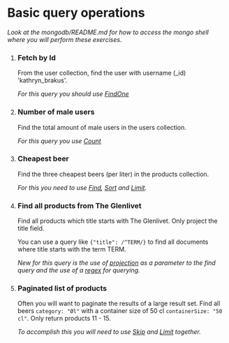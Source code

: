 # Basic query operations

_Look at the mongodb/README.md for how to access the mongo shell where you will perform these exercises._

1. ### Fetch by Id

    From the user collection, find the user with username (_id) 'kathryn_brakus'.

    _For this query you should use [FindOne](http://docs.mongodb.org/manual/reference/method/db.collection.findOne/)_

2. ### Number of male users

    Find the total amount of male users in the users collection.

    _For this query you use [Count](http://docs.mongodb.org/manual/reference/method/db.collection.count/)_

3. ### Cheapest beer

    Find the three cheapest beers (per liter) in the products collection.

    _For this you need to use [Find](http://docs.mongodb.org/manual/reference/method/db.collection.find/), [Sort](http://docs.mongodb.org/manual/reference/method/cursor.sort/#cursor.sort) and [Limit](http://docs.mongodb.org/manual/reference/method/cursor.limit/)._

4. ### Find all products from The Glenlivet

    Find all products which title starts with The Glenlivet. Only project the title field.

    You can use a query like `{"title": /^TERM/}` to find all documents where title starts with the term TERM.

    _New for this query is the use of [projection](http://docs.mongodb.org/manual/reference/method/db.collection.find/#projections) as a parameter to the find query and the use of a [regex](http://docs.mongodb.org/manual/reference/operator/query/regex/) for querying._

5. ### Paginated list of products

    Often you will want to paginate the results of a large result set. Find all beers `category: "Øl"` with a container size of 50 cl `containerSize: "50 cl"`. Only return products 11 - 15.

    _To accomplish this you will need to use [Skip](http://docs.mongodb.org/manual/reference/method/cursor.skip/) and [Limit](http://docs.mongodb.org/manual/reference/method/cursor.limit/) together._
